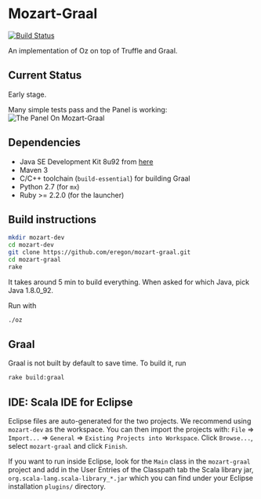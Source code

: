 # Mozart-Graal

[![Build Status](https://travis-ci.org/eregon/mozart-graal.svg?branch=master)](https://travis-ci.org/eregon/mozart-graal)

An implementation of Oz on top of Truffle and Graal.

## Current Status

Early stage.

Many simple tests pass and the Panel is working:
![The Panel On Mozart-Graal](https://pbs.twimg.com/media/Cf_bHhQXIAAtp_X.png)

## Dependencies

* Java SE Development Kit 8u92 from [here](http://www.oracle.com/technetwork/java/javase/downloads/java-archive-javase8-2177648.html#jdk-8u92-oth-JPR)
* Maven 3
* C/C++ toolchain (`build-essential`) for building Graal
* Python 2.7 (for `mx`)
* Ruby >= 2.2.0 (for the launcher)

## Build instructions

```bash
mkdir mozart-dev
cd mozart-dev
git clone https://github.com/eregon/mozart-graal.git
cd mozart-graal
rake
```

It takes around 5 min to build everything.
When asked for which Java, pick Java 1.8.0_92.

Run with
```bash
./oz
```

## Graal

Graal is not built by default to save time.
To build it, run
```bash
rake build:graal
```

## IDE: Scala IDE for Eclipse

Eclipse files are auto-generated for the two projects.
We recommend using `mozart-dev` as the workspace.
You can then import the projects with:
`File` => `Import...` => `General` => `Existing Projects into Workspace`.
Click `Browse...`, select `mozart-graal` and click `Finish`.

If you want to run inside Eclipse, look for the `Main` class
in the `mozart-graal` project and add in the User Entries of the Classpath tab the Scala library jar,
`org.scala-lang.scala-library_*.jar` which you can find under your Eclipse installation `plugins/` directory.
